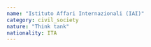 ```yaml
---
name: "Istituto Affari Internazionali (IAI)"
category: civil_society
nature: "Think tank"
nationality: ITA
---
```

    